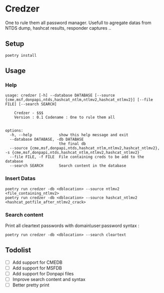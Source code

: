 # Credzer 

One to rule them all password manager.
Usefull to agregate datas from NTDS dump, hashcat results, responder captures .. 

## Setup 

``` poetry install ```

## Usage 

### Help 

```
usage: credzer [-h] --database DATABASE [--source {cme,msf,donpapi,ntds,hashcat_ntlm,ntlmv2,hashcat_ntlmv2}] [--file FILE] [--search SEARCH]

    Credzer - $$$
    Version : 0.1 Codename : One to rule them all
    

options:
  -h, --help            show this help message and exit
  --database DATABASE, -db DATABASE
                        the final db
  --source {cme,msf,donpapi,ntds,hashcat_ntlm,ntlmv2,hashcat_ntlmv2}, -s {cme,msf,donpapi,ntds,hashcat_ntlm,ntlmv2,hashcat_ntlmv2}
  --file FILE, -f FILE  File containing creds to be add to the database
  --search SEARCH       Search content in the database

```


### Insert Datas

``` 
poetry run credzer -db <dblocation> --source ntlmv2 <file_containing_ntlmv2> 
poetry run credzer -db <dblocation> --source hashcat_ntlmv2 <hashcat_potfile_after_ntlmv2_crack> 
```

### Search content 

Print all cleartext passwords with domain\user:password syntax :
``` 
poetry run credzer -db <dblocation> --search cleartext 
```

## Todolist

- [ ] Add support for CMEDB
- [ ] Add support for MSFDB
- [ ] Add support for Donpapi files
- [ ] Improve search content and syntax
- [ ] Better pretty print
